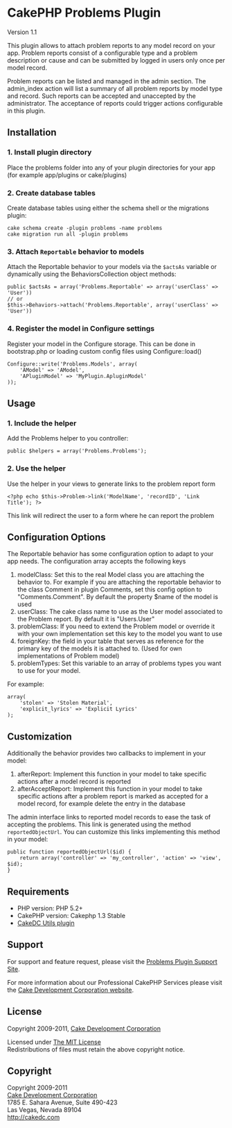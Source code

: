 # CakePHP Problems Plugin #

Version 1.1

This plugin allows to attach problem reports to any model record on your app. Problem reports
consist of a configurable type and a problem description or cause and can be submitted by logged in users
only once per model record.

Problem reports can be listed and managed in the admin section. The admin_index action will list a summary of
all problem reports by model type and record. Such reports can be accepted and unaccepted by the administrator.
The acceptance of reports could trigger actions configurable in this plugin.

## Installation ##

### 1. Install plugin directory ###

Place the problems folder into any of your plugin directories for your app (for example app/plugins or cake/plugins)

### 2. Create database tables ###

Create database tables using either the schema shell or the migrations plugin:

	cake schema create -plugin problems -name problems
	cake migration run all -plugin problems

### 3. Attach `Reportable` behavior to models ###

Attach the Reportable behavior to your models via the `$actsAs` variable or dynamically using the BehaviorsCollection object methods:

	public $actsAs = array('Problems.Reportable' => array('userClass' => 'User'))
	// or
	$this->Behaviors->attach('Problems.Reportable', array('userClass' => 'User'))

### 4. Register the model in Configure settings ###

Register your model in the Configure storage. This can be done in bootstrap.php or loading custom config files using Configure::load()

	Configure::write('Problems.Models', array(
		'AModel' => 'AModel',
		'APluginModel' => 'MyPlugin.ApluginModel'
	));

## Usage ##

### 1. Include the helper ###

Add the Problems helper to you controller:

	public $helpers = array('Problems.Problems');

### 2. Use the helper ###

Use the helper in your views to generate links to the problem report form

	<?php echo $this->Problem->link('ModelName', 'recordID', 'Link Title'); ?>

This link will redirect the user to a form where he can report the problem

## Configuration Options ##
The Reportable behavior has some configuration option to adapt to your app needs. The configuration array accepts the following keys

1. modelClass: Set this to the real Model class you are attaching the behavior to. For example if you are attaching the reportable behavior to the class Comment in plugin Comments, set this config option to "Comments.Comment". By default the property $name of the model is used
2. userClass: The cake class name to use as the User model associated to the Problem report. By default it is "Users.User"
3. problemClass: If you need to extend the Problem model or override it with your own implementation set this key to the model you want to use
4. foreignKey: the field in your table that serves as reference for the primary key of the models it is attached to. (Used for own implementations of Problem model)
5. problemTypes: Set this variable to an array of problems types you want to use for your model.

For example:

	array(
		'stolen' => 'Stolen Material',
		'explicit_lyrics' => 'Explicit Lyrics'
	);

## Customization ##

Additionally the behavior provides two callbacks to implement in your model:

1. afterReport: Implement this function in your model to take specific actions after a model record is reported
2. afterAcceptReport: Implement this function in your model to take specific actions after a problem report is marked as accepted for a model record, for example delete the entry in the database

The admin interface links to reported model records to ease the task of accepting the problems. This link is generated using the method `reportedObjectUrl`.
You can customize this links implementing this method in your model:

	public function reportedObjectUrl($id) {
		return array('controller' => 'my_controller', 'action' => 'view', $id);
	}

## Requirements ##

* PHP version: PHP 5.2+
* CakePHP version: Cakephp 1.3 Stable
* [CakeDC Utils plugin](http://github.com/CakeDC/utils)

## Support ##

For support and feature request, please visit the [Problems Plugin Support Site](http://cakedc.lighthouseapp.com/projects/59614-problems-plugin/).

For more information about our Professional CakePHP Services please visit the [Cake Development Corporation website](http://cakedc.com).

## License ##

Copyright 2009-2011, [Cake Development Corporation](http://cakedc.com)

Licensed under [The MIT License](http://www.opensource.org/licenses/mit-license.php)<br/>
Redistributions of files must retain the above copyright notice.

## Copyright ###

Copyright 2009-2011<br/>
[Cake Development Corporation](http://cakedc.com)<br/>
1785 E. Sahara Avenue, Suite 490-423<br/>
Las Vegas, Nevada 89104<br/>
http://cakedc.com<br/>